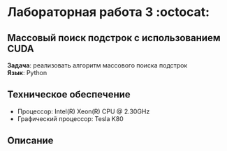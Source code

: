# Лабораторная работа 3 :octocat:
## Массовый поиск подстрок с использованием CUDA
**Задача**: реализовать алгоритм массового поиска подстрок <br/>
**Язык**: Python<br/>
## **Техническое обеспечение**
+ Процессор: Intel(R) Xeon(R) CPU @ 2.30GHz
+ Графический процессор: Tesla K80
## **Описание**
